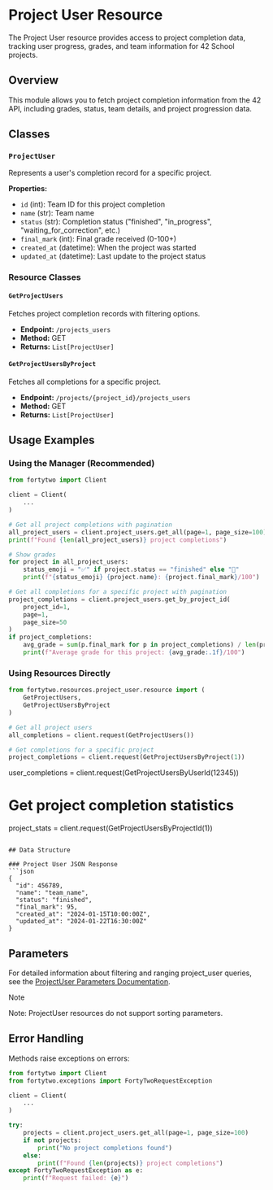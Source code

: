 # Project User Resource

The Project User resource provides access to project completion data, tracking user progress, grades, and team information for 42 School projects.

## Overview

This module allows you to fetch project completion information from the 42 API, including grades, status, team details, and project progression data.

## Classes

### `ProjectUser`
Represents a user's completion record for a specific project.

**Properties:**
- `id` (int): Team ID for this project completion
- `name` (str): Team name
- `status` (str): Completion status ("finished", "in_progress", "waiting_for_correction", etc.)
- `final_mark` (int): Final grade received (0-100+)
- `created_at` (datetime): When the project was started
- `updated_at` (datetime): Last update to the project status

### Resource Classes

#### `GetProjectUsers`
Fetches project completion records with filtering options.
- **Endpoint:** `/projects_users`
- **Method:** GET
- **Returns:** `List[ProjectUser]`

#### `GetProjectUsersByProject`
Fetches all completions for a specific project.
- **Endpoint:** `/projects/{project_id}/projects_users`
- **Method:** GET
- **Returns:** `List[ProjectUser]`

## Usage Examples

### Using the Manager (Recommended)

```python
from fortytwo import Client

client = Client(
    ...
)

# Get all project completions with pagination
all_project_users = client.project_users.get_all(page=1, page_size=100)
print(f"Found {len(all_project_users)} project completions")

# Show grades
for project in all_project_users:
    status_emoji = "✅" if project.status == "finished" else "🔄"
    print(f"{status_emoji} {project.name}: {project.final_mark}/100")

# Get all completions for a specific project with pagination
project_completions = client.project_users.get_by_project_id(
    project_id=1,
    page=1,
    page_size=50
)
if project_completions:
    avg_grade = sum(p.final_mark for p in project_completions) / len(project_completions)
    print(f"Average grade for this project: {avg_grade:.1f}/100")
```

### Using Resources Directly

```python
from fortytwo.resources.project_user.resource import (
    GetProjectUsers,
    GetProjectUsersByProject
)

# Get all project users
all_completions = client.request(GetProjectUsers())

# Get completions for a specific project
project_completions = client.request(GetProjectUsersByProject(1))
```
user_completions = client.request(GetProjectUsersByUserId(12345))

# Get project completion statistics
project_stats = client.request(GetProjectUsersByProjectId(1))
```

## Data Structure

### Project User JSON Response
```json
{
  "id": 456789,
  "name": "team_name",
  "status": "finished",
  "final_mark": 95,
  "created_at": "2024-01-15T10:00:00Z",
  "updated_at": "2024-01-22T16:30:00Z"
}
```

## Parameters

For detailed information about filtering and ranging project_user queries, see the [ProjectUser Parameters Documentation](parameter/README.md).

> [!NOTE]
> Note: ProjectUser resources do not support sorting parameters.

## Error Handling

Methods raise exceptions on errors:

```python
from fortytwo import Client
from fortytwo.exceptions import FortyTwoRequestException

client = Client(
    ...
)

try:
    projects = client.project_users.get_all(page=1, page_size=100)
    if not projects:
        print("No project completions found")
    else:
        print(f"Found {len(projects)} project completions")
except FortyTwoRequestException as e:
    print(f"Request failed: {e}")
```
